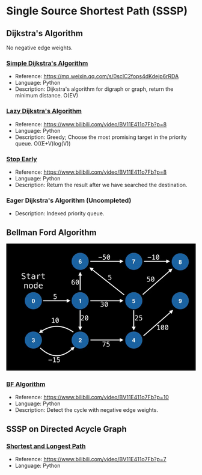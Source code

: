 # Single Source Shortest Path (SSSP)

## Dijkstra's Algorithm

No negative edge weights.

### [Simple Dijkstra's Algorithm](https://github.com/Gxs16/Learn-Optimization/tree/master/graph_theory/single_source_shortest_path/dijkstra/simple_Dijkstra_algorithm.py)

* Reference: <https://mp.weixin.qq.com/s/0scIC2fops4dKdejp6rRDA>
* Language: Python
* Description: Dijkstra's algorithm for digraph or graph, return the minimum distance. O(EV)

### [Lazy Dijkstra's Algorithm](https://github.com/Gxs16/Learn-Optimization/tree/master/graph_theory/single_source_shortest_path/dijkstra/lazy_Dijkstra_algorithm.py)

* Reference: <https://www.bilibili.com/video/BV11E411o7Fb?p=8>
* Language: Python
* Description: Greedy; Choose the most promising target in the priority queue. O((E+V)log(V))

### [Stop Early](https://github.com/Gxs16/Learn-Optimization/tree/master/graph_theory/single_source_shortest_path/dijkstra/stop_early.py)

* Reference: <https://www.bilibili.com/video/BV11E411o7Fb?p=8>
* Language: Python
* Description: Return the result after we have searched the destination.

### Eager Dijkstra's Algorithm (Uncompleted)

* Description: Indexed priority queue.

## Bellman Ford Algorithm

![Example](https://github.com/Gxs16/Learn-Optimization/blob/master/graph_theory/single_source_shortest_path/Bellman_Ford_algorithm/BF_algo.png)

### [BF Algorithm](https://github.com/Gxs16/Learn-Optimization/tree/master/graph_theory/single_source_shortest_path/Bellman_Ford_algorithm/BF_algorithm.py)

* Reference: <https://www.bilibili.com/video/BV11E411o7Fb?p=10>
* Language: Python
* Description: Detect the cycle with negative edge weights.

## SSSP on Directed Acycle Graph

### [Shortest and Longest Path](https://github.com/Gxs16/Learn-Optimization/tree/master/graph_theory/single_source_shortest_path/sssp_on_directed_acycle_graph/shortest_longest_path_on_DAG.py)

* Reference: <https://www.bilibili.com/video/BV11E411o7Fb?p=7>
* Language: Python
